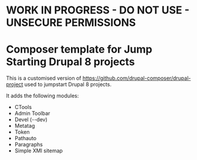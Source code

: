 # WORK IN PROGRESS - DO NOT USE - UNSECURE PERMISSIONS

# Composer template for Jump Starting Drupal 8 projects
This is a customised version of https://github.com/drupal-composer/drupal-project used to jumpstart Drupal 8 projects.

It adds the following modules:
* CTools
* Admin Toolbar
* Devel (--dev)
* Metatag
* Token
* Pathauto
* Paragraphs
* Simple XMl sitemap

